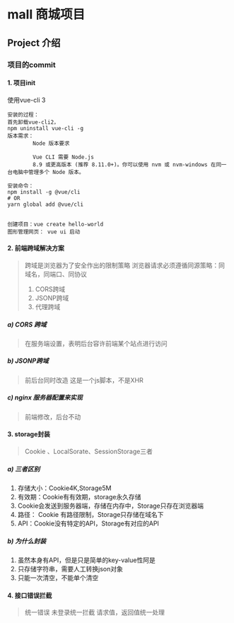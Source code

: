 # mall 商城项目

## Project 介绍

### 项目的commit

#### 1. 项目init 
使用vue-cli 3 
```text
安装的过程：
首先卸载vue-cli2，
npm uninstall vue-cli -g
版本需求： 
        Node 版本要求
        
        Vue CLI 需要 Node.js
        8.9 或更高版本 (推荐 8.11.0+)。你可以使用 nvm 或 nvm-windows 在同一台电脑中管理多个 Node 版本。

安装命令：
npm install -g @vue/cli
# OR
yarn global add @vue/cli


创建项目：vue create hello-world
图形管理网页： vue ui 启动
```
#### 2. 前端跨域解决方案
> 跨域是浏览器为了安全作出的限制策略
> 浏览器请求必须遵循同源策略：同域名，同端口、同协议
>  1. CORS跨域
>  2. JSONP跨域
>  3. 代理跨域
##### a) CORS 跨域
> 在服务端设置，表明后台容许前端某个站点进行访问

##### b) JSONP跨域
> 前后台同时改造
> 这是一个js脚本，不是XHR

##### c) nginx 服务器配置来实现
> 前端修改，后台不动



#### 3. storage封装
> Cookie 、LocalSorate、SessionStorage三者

##### a) 三者区别
1. 存储大小：Cookie4K,Storage5M
2. 有效期：Cookie有有效期，storage永久存储
3. Cookie会发送到服务器端，存储在内存中，Storage只存在浏览器端
4. 路径： Cookie 有路径限制，Storage只存储在域名下
5. API：Cookie没有特定的API，Storage有对应的API

##### b) 为什么封装
1. 虽然本身有API，但是只是简单的key-value性阿是
2. 只存储字符串，需要人工转换json对象
3. 只能一次清空，不能单个清空

#### 4. 接口错误拦截
> 统一错误
> 未登录统一拦截
> 请求值，返回值统一处理
